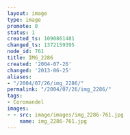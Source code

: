 ```yaml
---
layout: image
type: image
promote: 0
status: 1
created_ts: 1090861481
changed_ts: 1372159395
node_id: 761
title: IMG_2286
created: '2004-07-26'
changed: '2013-06-25'
aliases:
- "/2004/07/26/img_2286/"
permalink: "/2004/07/26/img_2286/"
tags:
- Coromandel
images:
- - src: image/images/img_2286-761.jpg
    name: img_2286-761.jpg
---
```


